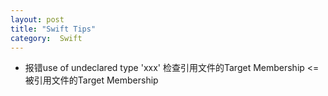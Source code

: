 ```yaml
---
layout: post
title: "Swift Tips"
category:  Swift
---
```


- 报错use of undeclared type 'xxx'
检查引用文件的Target Membership <= 被引用文件的Target Membership
